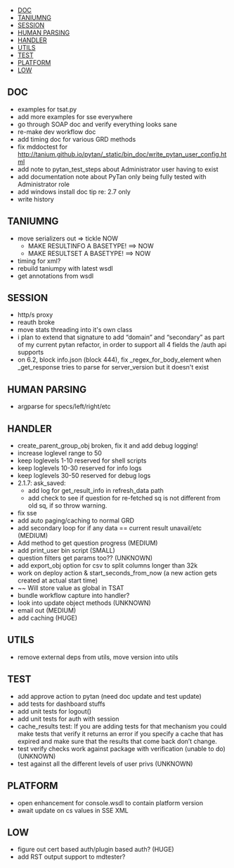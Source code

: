 <!-- MarkdownTOC -->

- [DOC](#doc)
- [TANIUMNG](#taniumng)
- [SESSION](#session)
- [HUMAN PARSING](#human-parsing)
- [HANDLER](#handler)
- [UTILS](#utils)
- [TEST](#test)
- [PLATFORM](#platform)
- [LOW](#low)

<!-- /MarkdownTOC -->

## DOC
* examples for tsat.py
* add more examples for sse everywhere
* go through SOAP doc and verify everything looks sane
* re-make dev workflow doc
* add timing doc for various GRD methods
* fix mddoctest for http://tanium.github.io/pytan/_static/bin_doc/write_pytan_user_config.html
* add note to pytan_test_steps about Administrator user having to exist
* add documentation note about PyTan only being fully tested with Administrator role 
* add windows install doc tip re: 2.7 only
* write history

## TANIUMNG
* move serializers out => tickle NOW
  * MAKE RESULTINFO A BASETYPE! ==> NOW
  * MAKE RESULTSET A BASETYPE! ==> NOW
* timing for xml?
* rebuild taniumpy with latest wsdl
* get annotations from wsdl

## SESSION
* http/s proxy
* reauth broke
* move stats threading into it's own class
* i plan to extend that signature to add “domain” and “secondary” as part of my current pytan refactor, in order to support all 4 fields the /auth api supports
* on 6.2, block info.json (block 444), fix _regex_for_body_element when _get_response tries to parse for server_version but it doesn't exist

## HUMAN PARSING
* argparse for specs/left/right/etc

## HANDLER
* create_parent_group_obj broken, fix it and add debug logging!
* increase loglevel range to 50
* keep loglevels 1-10 reserved for shell scripts
* keep loglevels 10-30 reserved for info logs
* keep loglevels 30-50 reserved for debug logs
* 2.1.7: ask_saved: 
  * add log for get_result_info in refresh_data path
  * add check to see if question for re-fetched sq is not different from old sq, if so throw warning. 
* fix sse
* add auto paging/caching to normal GRD
* add secondary loop for if any data == current result unavail/etc (MEDIUM)
* Add method to get question progress (MEDIUM)
* add print_user bin script (SMALL)
* question filters get params too?? (UNKNOWN)
* add export_obj option for csv to split columns longer than 32k
* work on deploy action & start_seconds_from_now (a new action gets created at actual start time)
* ~~ Will store value as global in TSAT
* bundle workflow capture into handler?
* look into update object methods (UNKNOWN)
* email out (MEDIUM)
* add caching (HUGE)

## UTILS
* remove external deps from utils, move version into utils

## TEST
* add approve action to pytan (need doc update and test update)
* add tests for dashboard stuffs
* add unit tests for logout()
* add unit tests for auth with session
* cache_results test: If you are adding tests for that mechanism you could make tests that verify it returns an error if you specify a cache that has expired and make sure that the results that come back don’t change.
* test verify checks work against package with verification (unable to do) (UNKNOWN)
* test against all the different levels of user privs (UNKNOWN)

## PLATFORM
* open enhancement for console.wsdl to contain platform version
* await update on cs values in SSE XML

## LOW
* figure out cert based auth/plugin based auth? (HUGE)
* add RST output support to mdtester?
